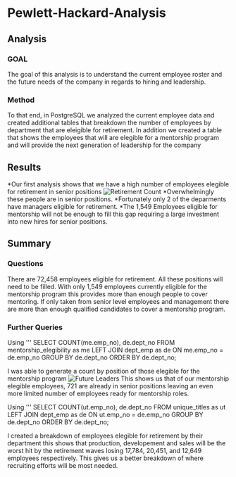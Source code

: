 # Pewlett-Hackard-Analysis
## Analysis
### GOAL
The goal of this analysis is to understand the current employee roster and the future needs of the company in regards to hiring and leadership. 
### Method
To that end, in PostgreSQL we analyzed the current employee data and created additional tables that breakdown the number of employees by department that are eleigible for retirement. In addition we created a table that shows the employees that will are elegible for a mentorship program and will provide the next generation of leadership for the company 

## Results
*Our first analysis shows that we have a high number of employees elegible for retirement in senior positions ![Retirement Count](Pewlett-Hackard-Analysis/retirement_count.png)
*Overwhelmingly these people are in senior positions. 
*Fortunately only 2 of the deparments have managers eligible for retirement.
*The 1,549 Employees eligible for mentorship will not be enough to fill this gap requiring a large investment into new hires for senior positions. 

## Summary 
### Questions 
There are 72,458 employees eligible for retirement. All these positions will need to be filled. With only 1,549 employees currently eligible for the mentorship program this provides more than enough people to cover mentoring. If only taken from senior level employees and management there are more than enough qualified candidates to cover a mentorship program. 

### Further Queries 
Using 
'''
SELECT COUNT(me.emp_no), de.dept_no
FROM mentorship_elegibility as me
LEFT JOIN dept_emp as de
ON me.emp_no = de.emp_no
GROUP BY de.dept_no
ORDER BY de.dept_no;

I was able to generate a count by position of those elegible for the mentorship program ![Future Leaders](Pewlett-Hackard-Analysis/future_leaders.png) This shows us that of our mentorship elegible employees, 721 are already in senior positions leaving an even more limited number of employees ready for mentorship roles. 


Using 
'''
SELECT COUNT(ut.emp_no), de.dept_no
FROM unique_titles as ut
LEFT JOIN dept_emp as de
ON ut.emp_no = de.emp_no
GROUP BY de.dept_no
ORDER BY de.dept_no;

I created a breakdown of employees elegible for retirement by their department this shows that production, developement and sales will be the worst hit by the retirement waves losing 17,784, 20,451, and 12,649 employees respectively. This gives us a better breakdown of where recruiting efforts will be most needed. 